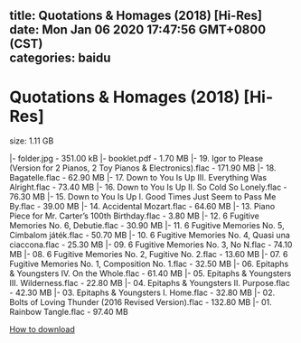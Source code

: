 
title: Quotations & Homages (2018) [Hi-Res]
date: Mon Jan 06 2020 17:47:56 GMT+0800 (CST)    
categories: baidu
---

# Quotations & Homages (2018) [Hi-Res]
size: 1.11 GB
 
 
|- folder.jpg - 351.00 kB
|- booklet.pdf - 1.70 MB
|- 19. Igor to Please (Version for 2 Pianos, 2 Toy Pianos & Electronics).flac - 171.90 MB
|- 18. Bagatelle.flac - 62.90 MB
|- 17. Down to You Is Up III. Everything Was Alright.flac - 73.40 MB
|- 16. Down to You Is Up II. So Cold  So Lonely.flac - 76.30 MB
|- 15. Down to You Is Up I. Good Times Just Seem to Pass Me By.flac - 39.00 MB
|- 14. Accidental Mozart.flac - 64.60 MB
|- 13. Piano Piece for Mr. Carter’s 100th Birthday.flac - 3.80 MB
|- 12. 6 Fugitive Memories No. 6, Debutie.flac - 30.90 MB
|- 11. 6 Fugitive Memories No. 5, Cimbalom játék.flac - 50.70 MB
|- 10. 6 Fugitive Memories No. 4, Quasi una ciaccona.flac - 25.30 MB
|- 09. 6 Fugitive Memories No. 3, No N.flac - 74.10 MB
|- 08. 6 Fugitive Memories No. 2, Fugitive No. 2.flac - 13.60 MB
|- 07. 6 Fugitive Memories No. 1, Composition No. 1.flac - 32.50 MB
|- 06. Epitaphs & Youngsters IV. On the Whole.flac - 61.40 MB
|- 05. Epitaphs & Youngsters III. Wilderness.flac - 22.80 MB
|- 04. Epitaphs & Youngsters II. Purpose.flac - 42.30 MB
|- 03. Epitaphs & Youngsters I. Home.flac - 32.80 MB
|- 02. Bolts of Loving Thunder (2016 Revised Version).flac - 132.80 MB
|- 01. Rainbow Tangle.flac - 97.40 MB

[How to download](https://bpcam.bemobtrk.com/go/2ceec3aa-1ca2-46d6-b9ff-aaa5c184517c?jno=870)